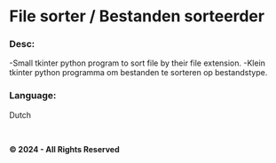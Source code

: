 # File sorter / Bestanden sorteerder

### Desc:

-Small tkinter python program to sort file by their file extension.
-Klein tkinter python programma om bestanden te sorteren op bestandstype.


### Language:

Dutch

&nbsp;

**&copy; 2024 - All Rights Reserved**
